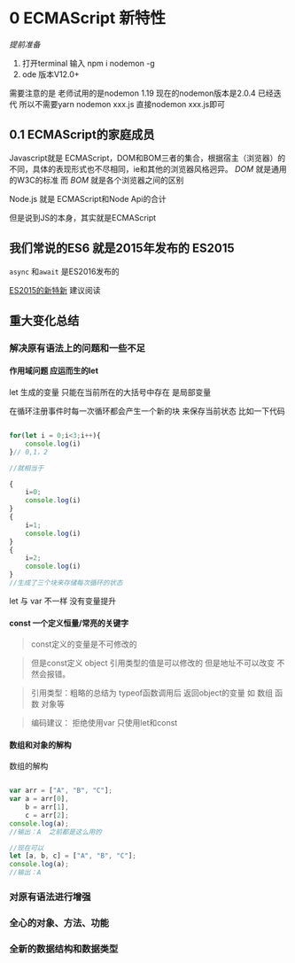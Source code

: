 # 0 ECMAScript 新特性
*提前准备*
1. 打开terminal 输入 npm i nodemon -g
2. ode 版本V12.0+

需要注意的是 老师试用的是nodemon 1.19 现在的nodemon版本是2.0.4 已经迭代
所以不需要yarn nodemon xxx.js
直接nodemon xxx.js即可

## 0.1 ECMAScript的家庭成员

Javascript就是 ECMAScript，DOM和BOM三者的集合，根据宿主（浏览器）的不同，具体的表现形式也不尽相同，ie和其他的浏览器风格迥异。
*DOM* 就是通用的W3C的标准 而 *BOM* 就是各个浏览器之间的区别

Node.js 就是 ECMAScript和Node Api的合计 

但是说到JS的本身，其实就是ECMAScript

## 我们常说的ES6 就是2015年发布的 ES2015 
`async` 和`await` 是ES2016发布的 

 [ES2015的新特新](www.ecma-international.org/ecma-262/6.0/) 建议阅读

## 重大变化总结

### 解决原有语法上的问题和一些不足

#### 作用域问题 应运而生的let

let 生成的变量 只能在当前所在的大括号中存在 是局部变量

在循环注册事件时每一次循环都会产生一个新的块 来保存当前状态 比如一下代码

```javascript

for(let i = 0;i<3;i++){
    console.log(i)
}// 0,1，2

//就相当于

{
    i=0;
    console.log(i)
}
{
    i=1;
    console.log(i)
}
{
    i=2;
    console.log(i)
}
//生成了三个块来存储每次循环的状态
```
let 与 var 不一样 没有变量提升

#### const 一个定义恒量/常亮的关键字

>const定义的变量是不可修改的

>但是const定义 object 引用类型的值是可以修改的 但是地址不可以改变 不然会报错。

>引用类型：粗略的总结为 typeof函数调用后 返回object的变量 如 数组 函数 对象等

>编码建议： 拒绝使用var 只使用let和const


#### 数组和对象的解构

数组的解构 
```javascript

var arr = ["A", "B", "C"];
var a = arr[0],
    b = arr[1],
    c = arr[2];
console.log(a);
//输出：A  之前都是这么用的

//现在可以
let [a, b, c] = ["A", "B", "C"];
console.log(a);
//输出：A

```



### 对原有语法进行增强

### 全心的对象、方法、功能

### 全新的数据结构和数据类型